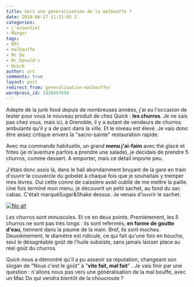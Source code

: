 ```yaml
---
title: Vers une généralisation de la malbouffe ?
date: 2010-06-17 11:21:03 Z
categories:
- L'essentiel
- Manger
tags:
- KFC
- malbouffe
- Mc Do
- Mc Donald's
- Quick
author: art
comments: true
layout: post
redirect_from: generalisation-malbouffe/
wordpress_id: 1438447694
---
```


Adepte de la junk food depuis de nombreuses années, j'ai eu l'occasion de tester pour vous le nouveau produit de chez Quick : **les churros**. Je ne sais pas chez vous, mais ici, à Grenoble, il y a autant de vendeurs de churros ambulants qu'il y a de parc dans la ville. Et le niveau est élevé. Je vais donc être assez critique envers la "sacro-sainte" restauration rapide.

Avec ma commande habituelle, un grand **menu j'ai-faim** avec thé glacé et frites (je m'aventure parfois a prendre une salade), je décidais de prendre 5 churros, comme dessert. A emporter, mais ce détail importe peu.

J'étais donc assis là, dans le hall abondamment bruyant de la gare en train d'ouvrir le couvercle du gobelet à chaque fois que je souhaitais y tremper mes lèvres. Oui cette conne de caissière avait oublié de me mettre la paille. Une fois terminé mon menu, je découvrit un petit sachet, au fond du sac cabas. C'était marquéSugar&Shake dessus. Je venais d'ouvrir le sachet.

<a href="https://static.irz.fr/2010/06/Capture-d’écran-2010-06-17-à-14.18.16.png"><img alt="No alt" data-src="https://static.irz.fr/2010/06/Capture-d’écran-2010-06-17-à-14.18.16-300x224.png" src="https://static.irz.fr/thumb.php?size=<100&crop=0&src=https://static.irz.fr/2010/06/Capture-d’écran-2010-06-17-à-14.18.16-300x224.png" /></a>

Les churros sont minuscules. Et ce en deux points. Premièrement, les 5 churros ne sont pas très longs : ils sont refermés, **en forme de goutte d'eau**, tiennent dans la paume de la main. Bref, ils sont moches. Deuxièmement, le diamètre est ridicule, ce qui fait qu'une fois en bouche, seul le désagréable goût de l'huile subsiste, sans jamais laisser place au réel goût du churros.

Quick nous a démontré qu'il a pu asseoir sa réputation, changeant son slogan de "Nous c'est le goût" à "**vite fait, mal fait**" . Je vais finir par une question : n'allons nous pas vers une généralisation de la mal bouffe, avec un Mac Do qui vendra bientôt de la choucroute ?
